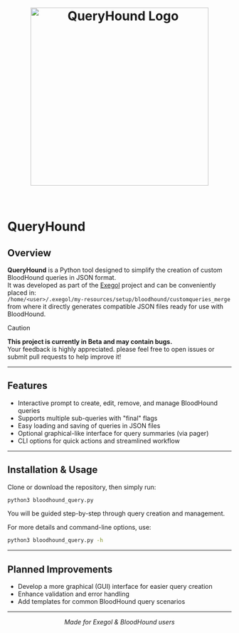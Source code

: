 <div align="center">
  <h1>
    <img alt="QueryHound Logo" src="https://github.com/user-attachments/assets/b38871d0-6576-4fe3-b5ef-4bef7b1c417d" width="400" />
  </h1>
  <br>
</div>

# QueryHound

## Overview

**QueryHound** is a Python tool designed to simplify the creation of custom BloodHound queries in JSON format.  
It was developed as part of the [Exegol](https://github.com/ThePorgs/Exegol) project and can be conveniently placed in:  
 `/home/<user>/.exegol/my-resources/setup/bloodhound/customqueries_merge`  
from where it directly generates compatible JSON files ready for use with BloodHound.
> [!CAUTION]
> **This project is currently in Beta and may contain bugs.**  
> Your feedback is highly appreciated. please feel free to open issues or submit pull requests to help improve it!  


---

## Features

- Interactive prompt to create, edit, remove, and manage BloodHound queries  
- Supports multiple sub-queries with "final" flags  
- Easy loading and saving of queries in JSON files  
- Optional graphical-like interface for query summaries (via pager)  
- CLI options for quick actions and streamlined workflow

---

## Installation & Usage

Clone or download the repository, then simply run:

```bash
python3 bloodhound_query.py
````

You will be guided step-by-step through query creation and management.

For more details and command-line options, use:

```bash
python3 bloodhound_query.py -h
```

---

## Planned Improvements

* Develop a more graphical (GUI) interface for easier query creation
* Enhance validation and error handling
* Add templates for common BloodHound query scenarios

---

<div align="center">
  <em>Made for Exegol & BloodHound users</em>
</div>
